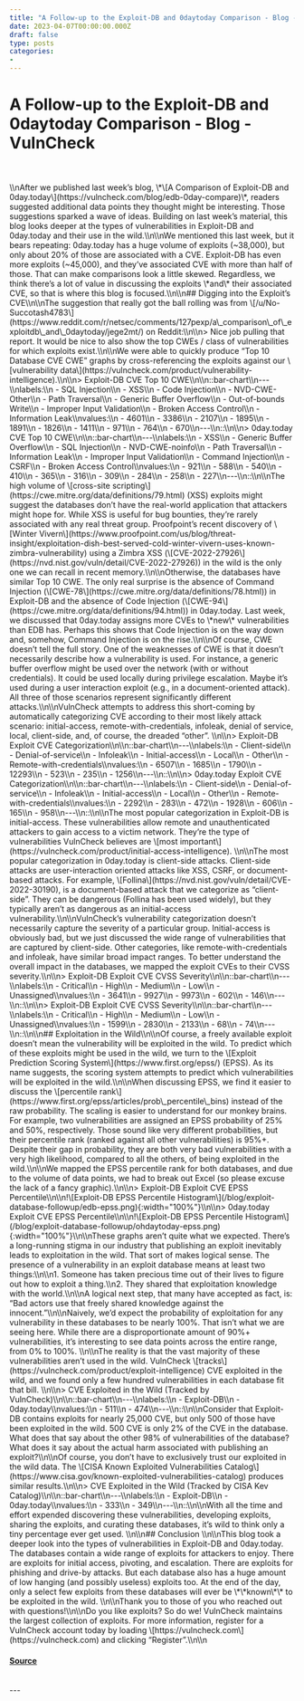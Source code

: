 ```yaml
---
title: "A Follow-up to the Exploit-DB and 0daytoday Comparison - Blog - VulnCheck"
date: 2023-04-07T00:00:00.000Z
draft: false
type: posts
categories: 
- 
---
```

# A Follow-up to the Exploit-DB and 0daytoday Comparison - Blog - VulnCheck

<br/>

<br/>
\\nAfter we published last week’s blog, \*\[A Comparison of Exploit-DB and 0day.today\](https://vulncheck.com/blog/edb-0day-compare)\*, readers suggested additional data points they thought might be interesting. Those suggestions sparked a wave of ideas. Building on last week’s material, this blog looks deeper at the types of vulnerabilities in Exploit-DB and 0day.today and their use in the wild.\\n\\nWe mentioned this last week, but it bears repeating: 0day.today has a huge volume of exploits (~38,000), but only about 20% of those are associated with a CVE. Exploit-DB has even more exploits (~45,000), and they’ve associated CVE with more than half of those. That can make comparisons look a little skewed. Regardless, we think there’s a lot of value in discussing the exploits \*and\* their associated CVE, so that is where this blog is focused.\\n\\n## Digging into the Exploit’s CVE\\n\\nThe suggestion that really got the ball rolling was from \[/u/No-Succotash4783\](https://www.reddit.com/r/netsec/comments/127pexp/a\_comparison\_of\_exploitdb\_and\_0daytoday/jege2mt/) on Reddit:\\n\\n> Nice job pulling that report. It would be nice to also show the top CWEs / class of vulnerabilities for which exploits exist.\\n\\nWe were able to quickly produce “Top 10 Database CVE CWE” graphs by cross-referencing the exploits against our \[vulnerability data\](https://vulncheck.com/product/vulnerability-intelligence).\\n\\n> Exploit-DB CVE Top 10 CWE\\n\\n::bar-chart\\n---\\nlabels:\\n - SQL Injection\\n - XSS\\n - Code Injection\\n - NVD-CWE-Other\\n - Path Traversal\\n - Generic Buffer Overflow\\n - Out-of-bounds Write\\n - Improper Input Validation\\n - Broken Access Control\\n - Information Leak\\nvalues:\\n - 4601\\n - 3386\\n - 2107\\n - 1895\\n - 1891\\n - 1826\\n - 1411\\n - 971\\n - 764\\n - 670\\n---\\n::\\n\\n> 0day.today CVE Top 10 CWE\\n\\n::bar-chart\\n---\\nlabels:\\n - XSS\\n - Generic Buffer Overflow\\n - SQL Injection\\n - NVD-CWE-noinfo\\n - Path Traversal\\n - Information Leak\\n - Improper Input Validation\\n - Command Injection\\n - CSRF\\n - Broken Access Control\\nvalues:\\n - 921\\n - 588\\n - 540\\n - 410\\n - 365\\n - 316\\n - 309\\n - 284\\n - 258\\n - 227\\n---\\n::\\n\\nThe high volume of \[cross-site scripting\](https://cwe.mitre.org/data/definitions/79.html) (XSS) exploits might suggest the databases don’t have the real-world application that attackers might hope for. While XSS is useful for bug bounties, they’re rarely associated with any real threat group. Proofpoint’s recent discovery of \[Winter Vivern\](https://www.proofpoint.com/us/blog/threat-insight/exploitation-dish-best-served-cold-winter-vivern-uses-known-zimbra-vulnerability) using a Zimbra XSS (\[CVE-2022-27926\](https://nvd.nist.gov/vuln/detail/CVE-2022-27926)) in the wild is the only one we can recall in recent memory.\\n\\nOtherwise, the databases have similar Top 10 CWE. The only real surprise is the absence of Command Injection (\[CWE-78\](https://cwe.mitre.org/data/definitions/78.html)) in Exploit-DB and the absence of Code Injection (\[CWE-94\](https://cwe.mitre.org/data/definitions/94.html)) in 0day.today. Last week, we discussed that 0day.today assigns more CVEs to \*new\* vulnerabilities than EDB has. Perhaps this shows that Code Injection is on the way down and, somehow, Command Injection is on the rise.\\n\\nOf course, CWE doesn’t tell the full story. One of the weaknesses of CWE is that it doesn’t necessarily describe how a vulnerability is used. For instance, a generic buffer overflow might be used over the network (with or without credentials). It could be used locally during privilege escalation. Maybe it’s used during a user interaction exploit (e.g., in a document-oriented attack). All three of those scenarios represent significantly different attacks.\\n\\nVulnCheck attempts to address this short-coming by automatically categorizing CVE according to their most likely attack scenario: initial-access, remote-with-credentials, infoleak, denial of service, local, client-side, and, of course, the dreaded “other”. \\n\\n> Exploit-DB Exploit CVE Categorization\\n\\n::bar-chart\\n---\\nlabels:\\n - Client-side\\n - Denial-of-service\\n - Infoleak\\n - Initial-access\\n - Local\\n - Other\\n - Remote-with-credentials\\nvalues:\\n - 6507\\n - 1685\\n - 1790\\n - 12293\\n - 523\\n - 235\\n - 1256\\n---\\n::\\n\\n> 0day.today Exploit CVE Categorization\\n\\n::bar-chart\\n---\\nlabels:\\n - Client-side\\n - Denial-of-service\\n - Infoleak\\n - Initial-access\\n - Local\\n - Other\\n - Remote-with-credentials\\nvalues:\\n - 2292\\n - 283\\n - 472\\n - 1928\\n - 606\\n - 165\\n - 958\\n---\\n::\\n\\nThe most popular categorization in Exploit-DB is initial-access. These vulnerabilities allow remote and unauthenticated attackers to gain access to a victim network. They’re the type of vulnerabilities VulnCheck believes are \[most important\](https://vulncheck.com/product/initial-access-intelligence). \\n\\nThe most popular categorization in 0day.today is client-side attacks. Client-side attacks are user-interaction oriented attacks like XSS, CSRF, or document-based attacks. For example, \[Follina\](https://nvd.nist.gov/vuln/detail/CVE-2022-30190), is a document-based attack that we categorize as “client-side”. They can be dangerous (Follina has been used widely), but they typically aren’t as dangerous as an initial-access vulnerability.\\n\\nVulnCheck’s vulnerability categorization doesn’t necessarily capture the severity of a particular group. Initial-access is obviously bad, but we just discussed the wide range of vulnerabilities that are captured by client-side. Other categories, like remote-with-credentials and infoleak, have similar broad impact ranges. To better understand the overall impact in the databases, we mapped the exploit CVEs to their CVSS severity.\\n\\n> Exploit-DB Exploit CVE CVSS Severity\\n\\n::bar-chart\\n---\\nlabels:\\n - Critical\\n - High\\n - Medium\\n - Low\\n - Unassigned\\nvalues:\\n - 3641\\n - 9927\\n - 9973\\n - 602\\n - 146\\n---\\n::\\n\\n> Exploit-DB Exploit CVE CVSS Severity\\n\\n::bar-chart\\n---\\nlabels:\\n - Critical\\n - High\\n - Medium\\n - Low\\n - Unassigned\\nvalues:\\n - 1599\\n - 2830\\n - 2133\\n - 68\\n - 74\\n---\\n::\\n\\n## Exploitation in the Wild\\n\\nOf course, a freely available exploit doesn’t mean the vulnerability will be exploited in the wild. To predict which of these exploits might be used in the wild, we turn to the \[Exploit Prediction Scoring System\](https://www.first.org/epss/) (EPSS). As its name suggests, the scoring system attempts to predict which vulnerabilities will be exploited in the wild.\\n\\nWhen discussing EPSS, we find it easier to discuss the \[percentile rank\](https://www.first.org/epss/articles/prob\_percentile\_bins) instead of the raw probability. The scaling is easier to understand for our monkey brains. For example, two vulnerabilities are assigned an EPSS probability of 25% and 50%, respectively. Those sound like very different probabilities, but their percentile rank (ranked against all other vulnerabilities) is 95%+. Despite their gap in probability, they are both very bad vulnerabilities with a very high likelihood, compared to all the others, of being exploited in the wild.\\n\\nWe mapped the EPSS percentile rank for both databases, and due to the volume of data points, we had to break out Excel (so please excuse the lack of a fancy graphic).\\n\\n> Exploit-DB Exploit CVE EPSS Percentile\\n\\n!\[Exploit-DB EPSS Percentile Histogram\](/blog/exploit-database-followup/edb-epss.png){:width="100%"}\\n\\n> 0day.today Exploit CVE EPSS Percentile\\n\\n!\[Exploit-DB EPSS Percentile Histogram\](/blog/exploit-database-followup/ohdaytoday-epss.png){:width="100%"}\\n\\nThese graphs aren’t quite what we expected. There’s a long-running stigma in our industry that publishing an exploit inevitably leads to exploitation in the wild. That sort of makes logical sense. The presence of a vulnerability in an exploit database means at least two things:\\n\\n1. Someone has taken precious time out of their lives to figure out how to exploit a thing.\\n2. They shared that exploitation knowledge with the world.\\n\\nA logical next step, that many have accepted as fact, is: “Bad actors use that freely shared knowledge against the innocent.”\\n\\nNaively, we’d expect the probability of exploitation for any vulnerability in these databases to be nearly 100%. That isn’t what we are seeing here. While there are a disproportionate amount of 90%+ vulnerabilities, it’s interesting to see data points across the entire range, from 0% to 100%. \\n\\nThe reality is that the vast majority of these vulnerabilities aren’t used in the wild. VulnCheck \[tracks\](https://vulncheck.com/product/exploit-intelligence) CVE exploited in the wild, and we found only a few hundred vulnerabilities in each database fit that bill. \\n\\n> CVE Exploited in the Wild (Tracked by VulnCheck)\\n\\n::bar-chart\\n---\\nlabels:\\n - Exploit-DB\\n - 0day.today\\nvalues:\\n - 511\\n - 474\\n---\\n::\\n\\nConsider that Exploit-DB contains exploits for nearly 25,000 CVE, but only 500 of those have been exploited in the wild. 500 CVE is only 2% of the CVE in the database. What does that say about the other 98% of vulnerabilities of the database? What does it say about the actual harm associated with publishing an exploit?\\n\\nOf course, you don’t have to exclusively trust our exploited in the wild data. The \[CISA Known Exploited Vulnerabilities Catalog\](https://www.cisa.gov/known-exploited-vulnerabilities-catalog) produces similar results.\\n\\n> CVE Exploited in the Wild (Tracked by CISA Kev Catalog)\\n\\n::bar-chart\\n---\\nlabels:\\n - Exploit-DB\\n - 0day.today\\nvalues:\\n - 333\\n - 349\\n---\\n::\\n\\nWith all the time and effort expended discovering these vulnerabilities, developing exploits, sharing the exploits, and curating these databases, it’s wild to think only a tiny percentage ever get used. \\n\\n## Conclusion \\n\\nThis blog took a deeper look into the types of vulnerabilities in Exploit-DB and 0day.today. The databases contain a wide range of exploits for attackers to enjoy. There are exploits for initial access, pivoting, and escalation. There are exploits for phishing and drive-by attacks. But each database also has a huge amount of low hanging (and possibly useless) exploits too. At the end of the day, only a select few exploits from these databases will ever be \*\*known\*\* to be exploited in the wild. \\n\\nThank you to those of you who reached out with questions!\\n\\nDo you like exploits? So do we! VulnCheck maintains the largest collection of exploits. For more information, register for a VulnCheck account today by loading \[https://vulncheck.com\](https://vulncheck.com) and clicking “Register”.\\n\\n

#### [Source](https://vulncheck.com/blog/exploit-database-followup)

<br/>
---
